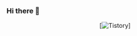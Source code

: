 ### Hi there 👋

<!--
**Android-Liam/Android-Liam** is a ✨ _special_ ✨ repository because its `README.md` (this file) appears on your GitHub profile.

Here are some ideas to get you started:

- 🔭 I’m currently working on ...
- 🌱 I’m currently learning ...
- 👯 I’m looking to collaborate on ...
- 🤔 I’m looking for help with ...
- 💬 Ask me about ...
- 📫 How to reach me: ...
- 😄 Pronouns: ...
- ⚡ Fun fact: ...
-->

 <div align=center>
	
[![Tistory](http://img.shields.io/badge/Tistory-000000?style=flat-square&logo=Tistory&link=https://zzsza.github.io/)]
	
  </div>
